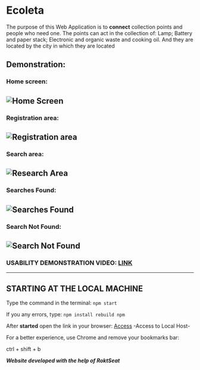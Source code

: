 # Ecoleta
The purpose of this Web Application is to **connect** collection points and people who need one.
The points can act in the collection of: Lamp; Battery and paper stack; Electronic and organic waste and cooking oil. And they are located by the city in which they are located

## Demonstration:
### Home screen:
![Home Screen](https://user-images.githubusercontent.com/60316602/96302888-e7690b00-0fcf-11eb-830f-bf3be82a1e42.png)
---
### Registration area:
![Registration area](https://user-images.githubusercontent.com/60316602/96302661-8c371880-0fcf-11eb-9d9a-a685a44763d1.png)
---
### Search area:
![Research Area](https://user-images.githubusercontent.com/60316602/96303025-239c6b80-0fd0-11eb-85e5-6a20dffa33e7.png)
---
### Searches Found:
![Searches Found](https://user-images.githubusercontent.com/60316602/96303168-5a728180-0fd0-11eb-9e64-11b771ea20e2.png)
---
### Search Not Found:
![Search Not Found](https://user-images.githubusercontent.com/60316602/96303253-7aa24080-0fd0-11eb-8d21-bdc63aa07194.png)
---
### USABILITY DEMONSTRATION VIDEO: [LINK](https://youtu.be/4-X0X_5wtYA)
---
## STARTING AT THE LOCAL MACHINE

Type the command in the terminal: ```npm start```

If you any errors, type:
``
npm install
rebuild npm
``

After **started** open the link in your browser: [Access](http://localhost:5500/) -Access to Local Host-

For a better experience, use Chrome and remove your bookmarks bar:

ctrl + shift + b

__*Website developed with the help of RoktSeat*__
